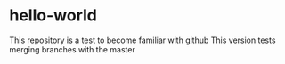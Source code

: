 # hello-world
This repository is a test to become familiar with github
This version tests merging branches with the master
